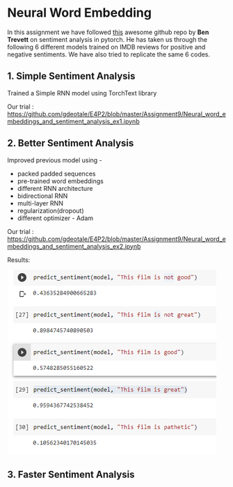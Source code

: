 
# Neural Word Embedding
In this assignment we have followed [this](https://github.com/bentrevett/pytorch-sentiment-analysis) awesome github repo by <b>Ben Trevett</b> on sentiment analysis in pytorch.
He has taken us through the following 6 different models trained on IMDB reviews for positive and negative sentiments. We have also tried to replicate the same 6 codes.

## 1. Simple Sentiment Analysis
Trained a Simple RNN model using TorchText library

Our trial : https://github.com/gdeotale/E4P2/blob/master/Assignment9/Neural_word_embeddings_and_sentiment_analysis_ex1.ipynb 

## 2. Better Sentiment Analysis
Improved previous model using -
  - packed padded sequences
  - pre-trained word embeddings
  - different RNN architecture
  - bidirectional RNN
  - multi-layer RNN
  - regularization(dropout)
  - different optimizer - Adam

Our trial : https://github.com/gdeotale/E4P2/blob/master/Assignment9/Neural_word_embeddings_and_sentiment_analysis_ex2.ipynb

Results: 

![](https://github.com/gdeotale/E4P2/blob/master/Assignment9/model_2_predictions.PNG)

## 3. Faster Sentiment Analysis
